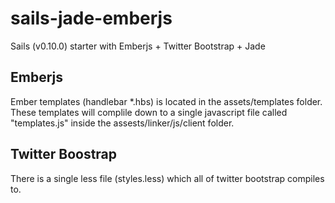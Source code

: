 sails-jade-emberjs
=================

Sails (v0.10.0) starter with Emberjs + Twitter Bootstrap + Jade


Emberjs
--------------

Ember templates (handlebar *.hbs) is located in the assets/templates folder. These templates will complile down to a single javascript file called "templates.js" inside the assests/linker/js/client folder. 



Twitter Boostrap
--------------

There is a single less file (styles.less) which all of twitter bootstrap compiles to.
